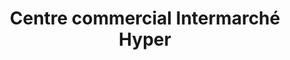 ---
title: "Centre commercial Intermarché Hyper"
url: /aix-les-bains/centre-commercial-intermarche-hyper/
shop: Supermarkt
---